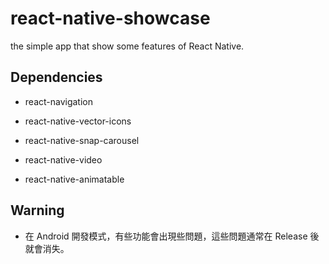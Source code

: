 # react-native-showcase

the simple app that show some features of React Native.

## Dependencies

* react-navigation

* react-native-vector-icons

* react-native-snap-carousel

* react-native-video

* react-native-animatable

## Warning

* 在 Android 開發模式，有些功能會出現些問題，這些問題通常在 Release 後就會消失。
